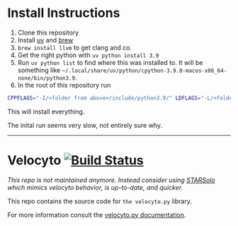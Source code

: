 

# Install Instructions

1. Clone this repository
2. Install [uv](https://docs.astral.sh/uv/getting-started/installation/) and [brew](https://brew.sh/)
3. `brew install llvm` to get clang and co. 
4. Get the right python with `uv python install 3.9`
5. Run `uv python list` to find where this was installed to. It will be something like `~/.local/share/uv/python/cpython-3.9.0-macos-x86_64-none/bin/python3.9`.
6. In the root of this repository run 

```bash
CPPFLAGS="-I/<folder from above>/include/python3.9/" LDFLAGS="-L/<folder from above>/lib/" CXX=/usr/local/opt/llvm/bin/clang++ CC=/usr/local/opt/llvm/bin/clang uv sync
```

This will install everything. 

The inital run seems very slow, not entirely sure why. 

<hr />

# Velocyto [![Build Status](https://travis-ci.org/velocyto-team/velocyto.py.svg?branch=master)](https://travis-ci.org/velocyto-team/velocyto.py)

*This repo is not maintained anymore. Instead consider using [STARSolo](https://github.com/alexdobin/STAR/tree/master) which mimics velocyto behavior, is up-to-date, and quicker.*

This repo contains the source code for `the velocyto.py` library.

For more information consult the [velocyto.py documentation](http://velocyto.org/velocyto.py/index.html).